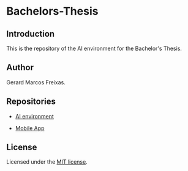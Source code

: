 # Bachelors-Thesis

## Introduction

This is the repository of the AI environment for the Bachelor's Thesis.

## Author

Gerard Marcos Freixas.

## Repositories

- [AI environment](https://github.com/vsRushy/Bachelors-Thesis)

- [Mobile App](https://github.com/vsRushy/Bachelors-Thesis-MobileApp)

## License

Licensed under the [MIT license](https://github.com/vsRushy/Bachelors-Thesis/blob/main/LICENSE).
